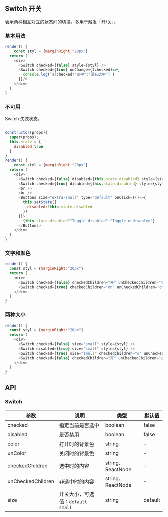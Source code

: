 ## Switch 开关

表示两种相互对立的状态间的切换，多用于触发「开/关」。

### 基本用法

<!--DemoStart--> 
```js
render() {
    const styl = {marginRight:"20px"}
  return (
    <div>
      <Switch checked={false} style={styl} />
      <Switch checked={true} onChange={(checked)=>{
        console.log(`${checked?"选中":'没有选中'}`)
      }}/>
    </div>
  )
}
```
<!--End-->

### 不可用

Switch 失效状态。

<!--DemoStart--> 
```js

constructor(props){
  super(props);
  this.state = {
    disabled:true
  }
}
render() {
    const styl = {marginRight:"20px"}
  return (
    <div>
      <Switch checked={false} disabled={this.state.disabled} style={styl} />
      <Switch checked={true} disabled={this.state.disabled} style={styl} />
      <br />
      <br />
      <Buttons size="extra-small" type="default" onClick={()=>{
        this.setState({
          disabled:!this.state.disabled
        })
      }}>
        {this.state.disabled?"Toggle disabled":"Toggle undisabled"}
      </Buttons>
    </div>
  )
}
```
<!--End-->


### 文字和颜色

<!--DemoStart--> 
```js
render() {
  const styl = {marginRight:"20px"}
  return (
    <div>
      <Switch checked={false} checkedChildren="开" unCheckedChildren="关" style={styl} />
      <Switch checked={true} checkedChildren="on" unCheckedChildren="off" color="#9C27B0" unColor="#ff4949" />
    </div>
  )
}
```
<!--End-->


### 两种大小

<!--DemoStart--> 
```js
render() {
  const styl = {marginRight:"20px"}
  return (
    <div>
      <Switch checked={false} size="small" style={styl} />
      <Switch disabled={true} size="small" style={styl} />
      <Switch checked={true} size="small" checkedChildren="o" unCheckedChildren="f" color="#03A9F4" unColor="#ff4949"  style={styl}/>
      <Switch checked={false} checkedChildren="开" unCheckedChildren="关" style={styl} />
    </div>
  )
}
```
<!--End-->


## API

### Switch 

| 参数 | 说明 | 类型 | 默认值 |
|------ |-------- |---------- |-------- |
| checked | 指定当前是否选中 | boolean | false |
| disabled | 是否禁用 | boolean | false |
| color | 打开时的背景色 | string | - |
| unColor |  关闭时的背景色 | string | - |
| checkedChildren |  选中时的内容 | string、ReactNode | - |
| unCheckedChildren |  非选中时的内容 | string、ReactNode | - |
| size |  开关大小，可选值：`default` `small` | string | default |